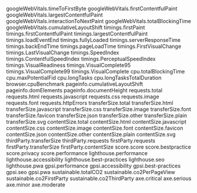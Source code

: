 googleWebVitals.timeToFirstByte
googleWebVitals.firstContentfulPaint
googleWebVitals.largestContentfulPaint
googleWebVitals.interactionToNextPaint
googleWebVitals.totalBlockingTime
googleWebVitals.cumulativeLayoutShift
timings.firstPaint
timings.firstContentfulPaint
timings.largestContentfulPaint
timings.loadEventEnd
timings.fullyLoaded
timings.serverResponseTime
timings.backEndTime
timings.pageLoadTime
timings.FirstVisualChange
timings.LastVisualChange
timings.SpeedIndex
timings.ContentfulSpeedIndex
timings.PerceptualSpeedIndex
timings.VisualReadiness
timings.VisualComplete95
timings.VisualComplete99
timings.VisualComplete
cpu.totalBlockingTime
cpu.maxPotentialFid
cpu.longTasks
cpu.longTasksTotalDuration
browser.cpuBenchmark
pageinfo.cumulativeLayoutShift
pageinfo.domElements
pageinfo.documentHeight
requests.total
requests.html
requests.javascript
requests.css
requests.image
requests.font
requests.httpErrors
transferSize.total
transferSize.html
transferSize.javascript
transferSize.css
transferSize.image
transferSize.font
transferSize.favicon
transferSize.json
transferSize.other
transferSize.plain
transferSize.svg
contentSize.total
contentSize.html
contentSize.javascript
contentSize.css
contentSize.image
contentSize.font
contentSize.favicon
contentSize.json
contentSize.other
contentSize.plain
contentSize.svg
thirdParty.transferSize
thirdParty.requests
firstParty.requests
firstParty.transferSize
firstParty.contentSize
score.score
score.bestpractice
score.privacy
score.performance
lighthouse.performance
lighthouse.accessibility
lighthouse.best-practices
lighthouse.seo
lighthouse.pwa
gpsi.performance
gpsi.accessibility
gpsi.best-practices
gpsi.seo
gpsi.pwa
sustainable.totalCO2
sustainable.co2PerPageView
sustainable.co2FirstParty
sustainable.co2ThirdParty
axe.critical
axe.serious
axe.minor
axe.moderate
